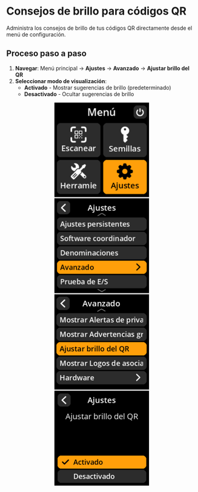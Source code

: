 # Consejos de brillo para códigos QR

Administra los consejos de brillo de tus códigos QR directamente desde el menú de configuración.

## Proceso paso a paso

1. **Navegar**: Menú principal → **Ajustes** → **Avanzado** → **Ajustar brillo del QR**
2. **Seleccionar modo de visualización**:
     - **Activado** - Mostrar sugerencias de brillo (predeterminado)
     - **Desactivado** - Ocultar sugerencias de brillo

<div align="center">
     <img src="images/HomeScreenSettingsSelectView.png" alt="Menú de selección de ajustes" width="250"/>
</div>

<div align="center">
     <img src="images/SettingsMainMenuAdvancedSelectView.png" alt="Menú de selección avanzado" width="250"/>
</div>

<div align="center">
     <img src="images/ShowQrBrightnessTipsSelectVIew.png" alt="Mostrar sugerencias de brillo del QR" width="250"/>
</div>

<div align="center">
     <img src="images/SettingsEntryUpdateSelectionView_qr_brightness_tips.png" alt="Configuración de las sugerencias de brillo del QR" width="250"/>
</div>
